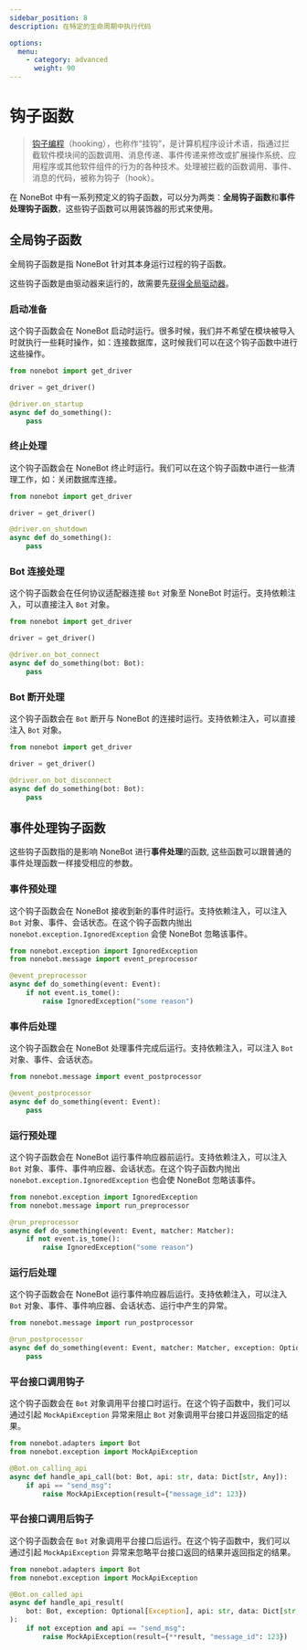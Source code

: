 ```yaml
---
sidebar_position: 8
description: 在特定的生命周期中执行代码

options:
  menu:
    - category: advanced
      weight: 90
---
```


# 钩子函数

> [钩子编程](https://zh.wikipedia.org/wiki/%E9%92%A9%E5%AD%90%E7%BC%96%E7%A8%8B)（hooking），也称作“挂钩”，是计算机程序设计术语，指通过拦截软件模块间的函数调用、消息传递、事件传递来修改或扩展操作系统、应用程序或其他软件组件的行为的各种技术。处理被拦截的函数调用、事件、消息的代码，被称为钩子（hook）。

在 NoneBot 中有一系列预定义的钩子函数，可以分为两类：**全局钩子函数**和**事件处理钩子函数**，这些钩子函数可以用装饰器的形式来使用。

## 全局钩子函数

全局钩子函数是指 NoneBot 针对其本身运行过程的钩子函数。

这些钩子函数是由驱动器来运行的，故需要先[获得全局驱动器](./driver.md#获取驱动器)。

### 启动准备

这个钩子函数会在 NoneBot 启动时运行。很多时候，我们并不希望在模块被导入时就执行一些耗时操作，如：连接数据库，这时候我们可以在这个钩子函数中进行这些操作。

```python
from nonebot import get_driver

driver = get_driver()

@driver.on_startup
async def do_something():
    pass
```

### 终止处理

这个钩子函数会在 NoneBot 终止时运行。我们可以在这个钩子函数中进行一些清理工作，如：关闭数据库连接。

```python
from nonebot import get_driver

driver = get_driver()

@driver.on_shutdown
async def do_something():
    pass
```

### Bot 连接处理

这个钩子函数会在任何协议适配器连接 `Bot` 对象至 NoneBot 时运行。支持依赖注入，可以直接注入 `Bot` 对象。

```python
from nonebot import get_driver

driver = get_driver()

@driver.on_bot_connect
async def do_something(bot: Bot):
    pass
```

### Bot 断开处理

这个钩子函数会在 `Bot` 断开与 NoneBot 的连接时运行。支持依赖注入，可以直接注入 `Bot` 对象。

```python
from nonebot import get_driver

driver = get_driver()

@driver.on_bot_disconnect
async def do_something(bot: Bot):
    pass
```

## 事件处理钩子函数

这些钩子函数指的是影响 NoneBot 进行**事件处理**的函数, 这些函数可以跟普通的事件处理函数一样接受相应的参数。

### 事件预处理

这个钩子函数会在 NoneBot 接收到新的事件时运行。支持依赖注入，可以注入 `Bot` 对象、事件、会话状态。在这个钩子函数内抛出 `nonebot.exception.IgnoredException` 会使 NoneBot 忽略该事件。

```python
from nonebot.exception import IgnoredException
from nonebot.message import event_preprocessor

@event_preprocessor
async def do_something(event: Event):
    if not event.is_tome():
        raise IgnoredException("some reason")
```

### 事件后处理

这个钩子函数会在 NoneBot 处理事件完成后运行。支持依赖注入，可以注入 `Bot` 对象、事件、会话状态。

```python
from nonebot.message import event_postprocessor

@event_postprocessor
async def do_something(event: Event):
    pass
```

### 运行预处理

这个钩子函数会在 NoneBot 运行事件响应器前运行。支持依赖注入，可以注入 `Bot` 对象、事件、事件响应器、会话状态。在这个钩子函数内抛出 `nonebot.exception.IgnoredException` 也会使 NoneBot 忽略该事件。

```python
from nonebot.exception import IgnoredException
from nonebot.message import run_preprocessor

@run_preprocessor
async def do_something(event: Event, matcher: Matcher):
    if not event.is_tome():
        raise IgnoredException("some reason")
```

### 运行后处理

这个钩子函数会在 NoneBot 运行事件响应器后运行。支持依赖注入，可以注入 `Bot` 对象、事件、事件响应器、会话状态、运行中产生的异常。

```python
from nonebot.message import run_postprocessor

@run_postprocessor
async def do_something(event: Event, matcher: Matcher, exception: Optional[Exception]):
    pass
```

### 平台接口调用钩子

这个钩子函数会在 `Bot` 对象调用平台接口时运行。在这个钩子函数中，我们可以通过引起 `MockApiException` 异常来阻止 `Bot` 对象调用平台接口并返回指定的结果。

```python
from nonebot.adapters import Bot
from nonebot.exception import MockApiException

@Bot.on_calling_api
async def handle_api_call(bot: Bot, api: str, data: Dict[str, Any]):
    if api == "send_msg":
        raise MockApiException(result={"message_id": 123})
```

### 平台接口调用后钩子

这个钩子函数会在 `Bot` 对象调用平台接口后运行。在这个钩子函数中，我们可以通过引起 `MockApiException` 异常来忽略平台接口返回的结果并返回指定的结果。

```python
from nonebot.adapters import Bot
from nonebot.exception import MockApiException

@Bot.on_called_api
async def handle_api_result(
    bot: Bot, exception: Optional[Exception], api: str, data: Dict[str, Any], result: Any
):
    if not exception and api == "send_msg":
        raise MockApiException(result={**result, "message_id": 123})
```
